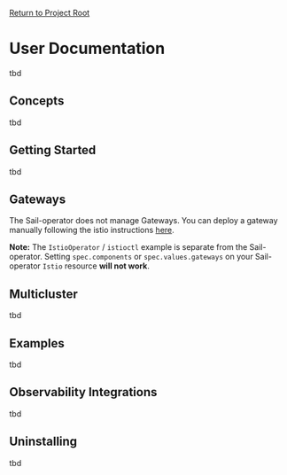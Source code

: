 [Return to Project Root](../)

# User Documentation
tbd

## Concepts
tbd

## Getting Started
tbd

## Gateways

The Sail-operator does not manage Gateways. You can deploy a gateway manually following the istio instructions [here](https://istio.io/latest/docs/setup/additional-setup/gateway/#deploying-a-gateway).

**Note:** The `IstioOperator` / `istioctl` example is separate from the Sail-operator. Setting `spec.components` or `spec.values.gateways` on your Sail-operator `Istio` resource **will not work**.

## Multicluster
tbd

## Examples
tbd

## Observability Integrations
tbd

## Uninstalling
tbd

